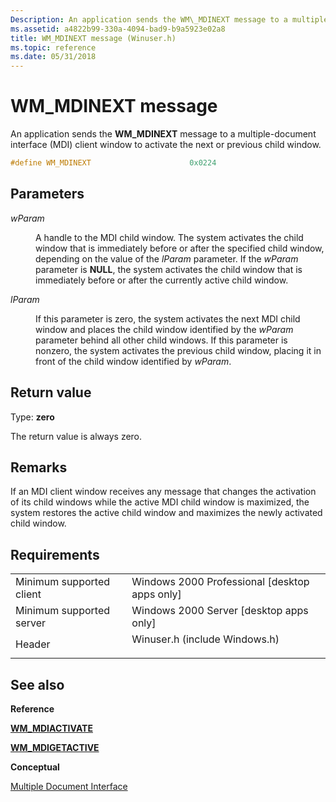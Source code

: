 ```yaml
---
Description: An application sends the WM\_MDINEXT message to a multiple-document interface (MDI) client window to activate the next or previous child window.
ms.assetid: a4822b99-330a-4094-bad9-b9a5923e02a8
title: WM_MDINEXT message (Winuser.h)
ms.topic: reference
ms.date: 05/31/2018
---
```


# WM\_MDINEXT message

An application sends the **WM\_MDINEXT** message to a multiple-document interface (MDI) client window to activate the next or previous child window.


```C++
#define WM_MDINEXT                      0x0224
```



## Parameters

<dl> <dt>

*wParam* 
</dt> <dd>

A handle to the MDI child window. The system activates the child window that is immediately before or after the specified child window, depending on the value of the *lParam* parameter. If the *wParam* parameter is **NULL**, the system activates the child window that is immediately before or after the currently active child window.

</dd> <dt>

*lParam* 
</dt> <dd>

If this parameter is zero, the system activates the next MDI child window and places the child window identified by the *wParam* parameter behind all other child windows. If this parameter is nonzero, the system activates the previous child window, placing it in front of the child window identified by *wParam*.

</dd> </dl>

## Return value

Type: **zero**

The return value is always zero.

## Remarks

If an MDI client window receives any message that changes the activation of its child windows while the active MDI child window is maximized, the system restores the active child window and maximizes the newly activated child window.

## Requirements



|                                     |                                                                                                          |
|-------------------------------------|----------------------------------------------------------------------------------------------------------|
| Minimum supported client<br/> | Windows 2000 Professional \[desktop apps only\]<br/>                                               |
| Minimum supported server<br/> | Windows 2000 Server \[desktop apps only\]<br/>                                                     |
| Header<br/>                   | <dl> <dt>Winuser.h (include Windows.h)</dt> </dl> |



## See also

<dl> <dt>

**Reference**
</dt> <dt>

[**WM\_MDIACTIVATE**](wm-mdiactivate.md)
</dt> <dt>

[**WM\_MDIGETACTIVE**](wm-mdigetactive.md)
</dt> <dt>

**Conceptual**
</dt> <dt>

[Multiple Document Interface](multiple-document-interface.md)
</dt> </dl>

 

 




